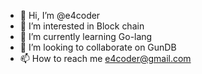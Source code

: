 - 👋 Hi, I’m @e4coder
- 👀 I’m interested in Block chain
- 🌱 I’m currently learning Go-lang
- 💞️ I’m looking to collaborate on GunDB
- 📫 How to reach me e4coder@gmail.com

<!---
e4coder/e4coder is a ✨ special ✨ repository because its `README.md` (this file) appears on your GitHub profile.
You can click the Preview link to take a look at your changes.
--->
